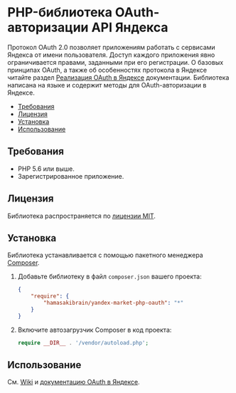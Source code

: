 # PHP-библиотека OAuth-авторизации API Яндекса

Протокол OAuth 2.0 позволяет приложениям работать с сервисами Яндекса от имени пользователя. Доступ каждого приложения явно ограничивается правами, заданными при его регистрации. О базовых принципах OAuth, а также об особенностях протокола в Яндексе читайте раздел [Реализация OAuth в Яндексе](https://tech.yandex.ru/oauth/doc/dg/concepts/ya-oauth-intro-docpage/) документации. Библиотека написана на языке и содержит методы для OAuth-авторизации в Яндексе.  

* [Требования](#Требования)
* [Лицензия](#Лицензия)
* [Установка](#Установка)
* [Использование](#Использование)

## Требования

* PHP 5.6 или выше.
* Зарегистрированное приложение.


## Лицензия

Библиотека распространяется по [лицензии MIT](LICENSE.txt).

## Установка

Библиотека устанавливается с помощью пакетного менеджера [Composer](https://getcomposer.org).

1. Добавьте библиотеку в файл `composer.json` вашего проекта:

   ```json
   {
       "require": {
           "hamasakibrain/yandex-market-php-oauth": "*"
       }
   }
   ```

2. Включите автозагрузчик Composer в код проекта:

   ```php
   require __DIR__ . '/vendor/autoload.php';
   ```   


## Использование

См. [Wiki](https://github.com/yandex-market/yandex-market-php-oauth/wiki) и [документацию OAuth в Яндексе](https://tech.yandex.ru/oauth/doc/dg/concepts/about-docpage/).

